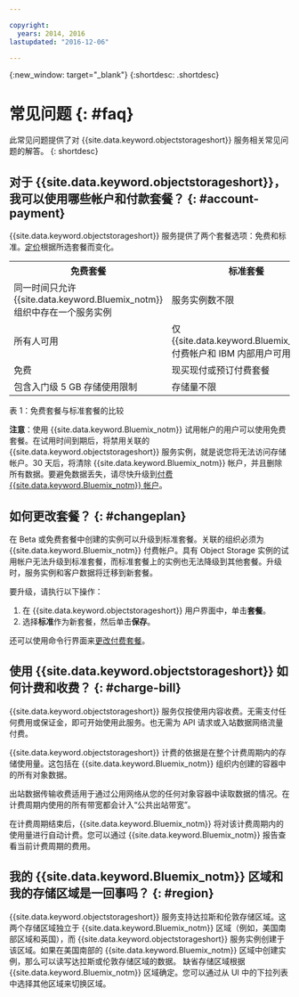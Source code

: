 ```yaml
---

copyright:
  years: 2014, 2016
lastupdated: "2016-12-06"

---
```

{:new_window: target="_blank"}
{:shortdesc: .shortdesc}

# 常见问题 {: #faq}

此常见问题提供了对 {{site.data.keyword.objectstorageshort}} 服务相关常见问题的解答。
{: shortdesc}


## 对于 {{site.data.keyword.objectstorageshort}}，我可以使用哪些帐户和付款套餐？ {: #account-payment}

{{site.data.keyword.objectstorageshort}} 服务提供了两个套餐选项：免费和标准。[定价](https://www.ibm.com/cloud-computing/bluemix/pricing/)根据所选套餐而变化。

<table>
  <tr>
    <th> 免费套餐</th>
    <th> 标准套餐</th>
  </tr>
  <tr>
    <td> 同一时间只允许 {{site.data.keyword.Bluemix_notm}} 组织中存在一个服务实例</td>
    <td> 服务实例数不限</td>
  </tr>
  <tr>
    <td> 所有人可用</td>
    <td> 仅 {{site.data.keyword.Bluemix_notm}} 付费帐户和 IBM 内部用户可用</td>
  </tr>
  <tr>
    <td> 免费</td>
    <td> 现买现付或预订付费套餐</td>
  </tr>
  <tr>
    <td> 包含入门级 5 GB 存储使用限制</td>
    <td> 存储量不限</td>
  </tr>
</table>

表 1：免费套餐与标准套餐的比较

**注意**：使用 {{site.data.keyword.Bluemix_notm}} 试用帐户的用户可以使用免费套餐。在试用时间到期后，将禁用关联的 {{site.data.keyword.objectstorageshort}} 服务实例，就是说您将无法访问存储帐户。30 天后，将清除 {{site.data.keyword.Bluemix_notm}} 帐户，并且删除所有数据。要避免数据丢失，请尽快升级到[付费 {{site.data.keyword.Bluemix_notm}} 帐户](/docs/admin/account.html)。

## 如何更改套餐？ {: #changeplan}  
在 Beta 或免费套餐中创建的实例可以升级到标准套餐。关联的组织必须为 {{site.data.keyword.Bluemix_notm}} 付费帐户。具有 Object Storage 实例的试用帐户无法升级到标准套餐，而标准套餐上的实例也无法降级到其他套餐。升级时，服务实例和客户数据将迁移到新套餐。

要升级，请执行以下操作：
1.	在 {{site.data.keyword.objectstorageshort}} 用户界面中，单击**套餐**。
2.	选择**标准**作为新套餐，然后单击**保存**。

还可以使用命令行界面来[更改付费套餐](/docs/pricing/index.html#changing)。

## 使用 {{site.data.keyword.objectstorageshort}} 如何计费和收费？ {: #charge-bill}

{{site.data.keyword.objectstorageshort}} 服务仅按使用内容收费。无需支付任何费用或保证金，即可开始使用此服务。也无需为 API 请求或入站数据网络流量付费。

{{site.data.keyword.objectstorageshort}} 计费的依据是在整个计费周期内的存储使用量。这包括在 {{site.data.keyword.Bluemix_notm}} 组织内创建的容器中的所有对象数据。

出站数据传输收费适用于通过公用网络从您的任何对象容器中读取数据的情况。在计费周期内使用的所有带宽都会计入“公共出站带宽”。

在计费周期结束后，{{site.data.keyword.Bluemix_notm}} 将对该计费周期内的使用量进行自动计费。您可以通过 {{site.data.keyword.Bluemix_notm}} 报告查看当前计费周期的费用。

## 我的 {{site.data.keyword.Bluemix_notm}} 区域和我的存储区域是一回事吗？ {: #region}

{{site.data.keyword.objectstorageshort}} 服务支持达拉斯和伦敦存储区域。这两个存储区域独立于 {{site.data.keyword.Bluemix_notm}} 区域（例如，美国南部区域和英国），而 {{site.data.keyword.objectstorageshort}} 服务实例创建于该区域。如果在美国南部的 {{site.data.keyword.Bluemix_notm}} 区域中创建实例，那么可以读写达拉斯或伦敦存储区域的数据。
缺省存储区域根据 {{site.data.keyword.Bluemix_notm}} 区域确定。您可以通过从 UI 中的下拉列表中选择其他区域来切换区域。
